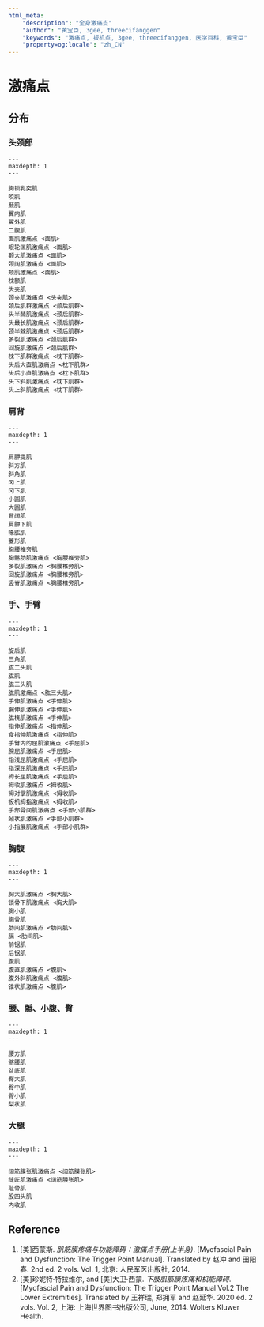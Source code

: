 ```yaml
---
html_meta:
    "description": "全身激痛点"
    "author": "黄宝臣, 3gee, threecifanggen"
    "keywords": "激痛点, 扳机点, 3gee, threecifanggen, 医学百科, 黄宝臣"
    "property=og:locale": "zh_CN"
---
```

# 激痛点

## 分布

### 头颈部

```{toctree}
---
maxdepth: 1
---

胸锁乳突肌
咬肌
颞肌
翼内肌
翼外肌
二腹肌
面肌激痛点 <面肌>
眼轮匡肌激痛点 <面肌>
颧大肌激痛点 <面肌>
颈阔肌激痛点 <面肌>
颊肌激痛点 <面肌>
枕额肌
头夹肌
颈夹肌激痛点 <头夹肌>
颈后肌群激痛点 <颈后肌群>
头半棘肌激痛点 <颈后肌群>
头最长肌激痛点 <颈后肌群>
颈半棘肌激痛点 <颈后肌群>
多裂肌激痛点 <颈后肌群>
回旋肌激痛点 <颈后肌群>
枕下肌群激痛点 <枕下肌群>
头后大直肌激痛点 <枕下肌群>
头后小直肌激痛点 <枕下肌群>
头下斜肌激痛点 <枕下肌群>
头上斜肌激痛点 <枕下肌群>
```

### 肩背

```{toctree}
---
maxdepth: 1
---

肩胛提肌
斜方肌
斜角肌
冈上肌
冈下肌
小圆肌
大圆肌
背阔肌
肩胛下肌
喙肱肌
菱形肌
胸腰椎旁肌
胸髂肋肌激痛点 <胸腰椎旁肌>
多裂肌激痛点 <胸腰椎旁肌>
回旋肌激痛点 <胸腰椎旁肌>
竖脊肌激痛点 <胸腰椎旁肌>
```

### 手、手臂

```{toctree}
---
maxdepth: 1
---

旋后肌
三角肌
肱二头肌
肱肌
肱三头肌
肱肌激痛点 <肱三头肌>
手伸肌激痛点 <手伸肌>
腕伸肌激痛点 <手伸肌>
肱桡肌激痛点 <手伸肌>
指伸肌激痛点 <指伸肌>
食指伸肌激痛点 <指伸肌>
手臂内的屈肌激痛点 <手屈肌>
腕屈肌激痛点 <手屈肌>
指浅屈肌激痛点 <手屈肌>
指深屈肌激痛点 <手屈肌>
拇长屈肌激痛点 <手屈肌>
拇收肌激痛点 <拇收肌>
拇对掌肌激痛点 <拇收肌>
扳机拇指激痛点 <拇收肌>
手部骨间肌激痛点 <手部小肌群>
蚓状肌激痛点 <手部小肌群>
小指展肌激痛点 <手部小肌群>
```

### 胸腹

```{toctree}
---
maxdepth: 1
---

胸大肌激痛点 <胸大肌>
锁骨下肌激痛点 <胸大肌>
胸小肌
胸骨肌
肋间肌激痛点 <肋间肌>
膈 <肋间肌>
前锯肌
后锯肌
腹肌
腹直肌激痛点 <腹肌>
腹外斜肌激痛点 <腹肌>
锥状肌激痛点 <腹肌>
```

### 腰、骶、小腹、臀

```{toctree}
---
maxdepth: 1
---

腰方肌
髂腰肌
盆底肌
臀大肌
臀中肌
臀小肌
梨状肌
```

### 大腿

```{toctree}
---
maxdepth: 1
---

阔筋膜张肌激痛点 <阔筋膜张肌>
缝匠肌激痛点 <阔筋膜张肌>
耻骨肌
股四头肌
内收肌
```


## Reference

1. [美]西蒙斯. *肌筋膜疼痛与功能障碍：激痛点手册(上半身)*. [Myofascial Pain and Dysfunction: The Trigger Point Manual]. Translated by 赵冲 and 田阳春. 2nd ed. 2 vols. Vol. 1, 北京: 人民军医出版社, 2014.
2. [美]珍妮特·特拉维尔, and [美]大卫·西蒙. *下肢肌筋膜疼痛和机能障碍*. [Myofascial Pain and Dysfunction: The Trigger Point Manual Vol.2 The Lower Extremities]. Translated by 王祥瑞, 郑拥军 and 赵延华. 2020 ed. 2 vols. Vol. 2, 上海: 上海世界图书出版公司, June, 2014. Wolters Kluwer Health.